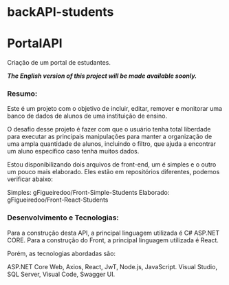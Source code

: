 # backAPI-students

# PortalAPI

Criação de um portal de estudantes.

***The English version of this project will be made available soonly.***

### Resumo:

Este é um projeto com o objetivo de incluir, editar, remover e monitorar uma banco de dados de alunos de uma instituição de ensino.

O desafio desse projeto é fazer com que o usuário tenha total liberdade para executar as principais manipulações para manter a organização de uma ampla quantidade de alunos, incluindo o filtro, que ajuda a encontrar um aluno específico caso tenha muitos dados.

Estou disponibilizando dois arquivos de front-end, um é simples e o outro um pouco mais elaborado. Eles estão em repositórios diferentes, podemos verificar abaixo:

Simples: gFigueiredoo/Front-Simple-Students
Elaborado: gFigueiredoo/Front-React-Students

### Desenvolvimento e Tecnologias:

Para a construção desta API, a principal linguagem utilizada é C# ASP.NET CORE.
Para a construção do Front, a principal linguagem utilizada é React.

Porém, as tecnologias abordadas são:

ASP.NET Core Web, Axios, React, JwT, Node.js, JavaScript.
Visual Studio, SQL Server, Visual Code, Swagger UI.







